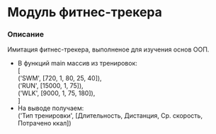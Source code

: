 # Модуль фитнес-трекера

### Описание

Имитация фитнес-трекера, выполненое для изучения основ ООП.
- В функций main массив из тренировок:\
[\
        ('SWM', [720, 1, 80, 25, 40]),\
        ('RUN', [15000, 1, 75]),\
        ('WLK', [9000, 1, 75, 180]),\
]
- На выводе получаем:\
('Тип тренировки', [Длительность, Дистанция, Ср. скорость, Потрачено ккал])
